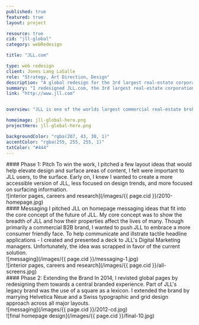 ```yaml
---
published: true
featured: true
layout: project

resource: true
cid: "jll-global"
category: webRedesign

title: "JLL.com"

type: web redesign
client: Jones Lang LaSalle
role: "Strategy, Art Direction, Design"
description: "A global redesign for the 3rd largest real-estate corporation in the world."
summary: "I redesigned JLL.com, the 3rd largest real-estate corporation in the world."
link: "http://www.jll.com"


overview: "JLL is one of the worlds largest commercial real-estate brokers. With the real estate industry back on the rise, JLL looked to invest heavily in their digital presence. In order to bring JLL up to speed, I redesigned the global and country pages for all regions across the globe. I provided high-level content suggestions, architected flows and designed pages across every section of the site. Designed at UnitOneNine."

homeimage: jll-global-hero.png
projectHero: jll-global-hero.png

backgroundColor: "rgba(207, 43, 30, 1)"
accentColor: "rgba(255, 255, 255, 1)"
txtColor: "#444"
---
```


<section class="content--copy">
#### Phase 1: Pitch
To win the work, I pitched a few layout ideas that would help elevate design and surface areas of content, I felt were important to JLL users, to the surface. Early on, I knew I wanted to create a more accessible version of JLL, less focused on design trends, and more focused on surfacing information.
</section>
<section class="content">
![interior pages, careers and research](/images/{{ page.cid }}/2010-homepage.jpg)
</section>


<section class="content--copy">
#### Messaging 
I pitched JLL on homepage messaging ideas that fit into the core concept of the future of JLL. My core concept was to show the breadth of JLL and how their properties affect the lives of many. Though primarily a commercial B2B brand, I wanted to push JLL to embrace a more consumer friendly face. To help communicate and illstrate tactile headline applications - I created and presented a deck to JLL's Digital Marketing managers. Unfortunately, the idea was scrapped in favor of the current solution.
</section>

<section class="content--wide">
![messaging](/images/{{ page.cid }}/messaging-1.jpg)
</section>

<section class="content--wide">
![interior pages, careers and research](/images/{{ page.cid }}/all-screens.jpg)
</section>
<section class="content--copy">
#### Phase 2: Extending the Brand 
In 2014, I revisted global pages by redesigning them towards a central branded experience. Part of JLL's legacy brand was the use of a square as a lexicon. I extended the brand by marrying Helvetica Neue and a Swiss typographic and grid design approach across all major layouts. 
</section>
<section class="content--wide">
![messaging](/images/{{ page.cid }}/2012-cd.jpg)
</section>

<section class="content">
![final homepage design](/images/{{ page.cid }}/final-10.jpg)
</section>

